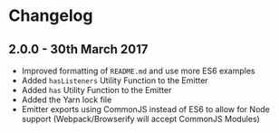 # Changelog

## 2.0.0 - 30th March 2017

- Improved formatting of `README.md` and use more ES6 examples
- Added `hasListeners` Utility Function to the Emitter
- Added `has` Utility Function to the Emitter
- Added the Yarn lock file
- Emitter exports using CommonJS instead of ES6 to allow for Node support (Webpack/Browserify will accept CommonJS Modules)

